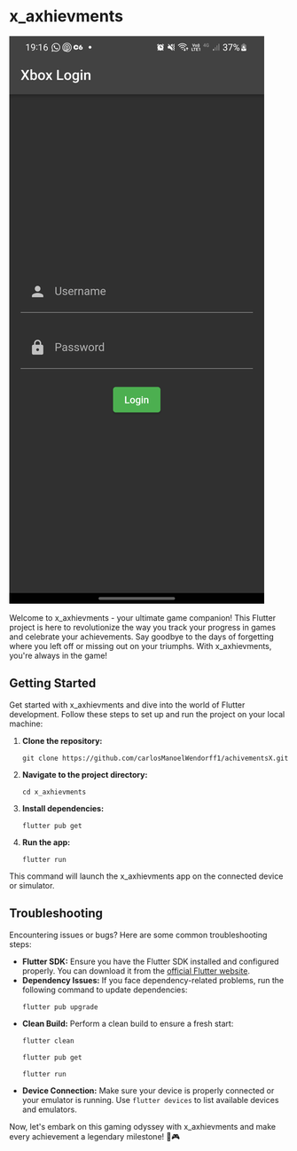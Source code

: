 <!DOCTYPE html>
<html>
<body>
  <h1>x_axhievments</h1>
  
  <img src="flutter_01.png" alt="Image Description">

  <p>Welcome to x_axhievments - your ultimate game companion! This Flutter project is here to revolutionize the way you track your progress in games and celebrate your achievements. Say goodbye to the days of forgetting where you left off or missing out on your triumphs. With x_axhievments, you're always in the game!</p>

  <h2>Getting Started</h2>

  <p>Get started with x_axhievments and dive into the world of Flutter development. Follow these steps to set up and run the project on your local machine:</p>

 <ol>
    <li>
      <p><strong>Clone the repository:</strong></p>
      <pre><code>git clone https://github.com/carlosManoelWendorff1/achivementsX.git</code></pre>
    </li>
    <li>
      <p><strong>Navigate to the project directory:</strong></p>
      <pre><code>cd x_axhievments</code></pre>
    </li>
    <li>
      <p><strong>Install dependencies:</strong></p>
      <pre><code>flutter pub get</code></pre>
    </li>
    <li>
      <p><strong>Run the app:</strong></p>
      <pre><code>flutter run</code></pre>
    </li>
  </ol>

  <p>This command will launch the x_axhievments app on the connected device or simulator.</p>

  <h2>Troubleshooting</h2>

  <p>Encountering issues or bugs? Here are some common troubleshooting steps:</p>

  <ul>
    <li><strong>Flutter SDK:</strong> Ensure you have the Flutter SDK installed and configured properly. You can download it from the <a href="https://flutter.dev/docs/get-started/install">official Flutter website</a>.</li>
    <li><strong>Dependency Issues:</strong> If you face dependency-related problems, run the following command to update dependencies:</li>
    <pre><code>flutter pub upgrade</code></pre>
    <li><strong>Clean Build:</strong> Perform a clean build to ensure a fresh start:</li>
    <pre><code>flutter clean</code></pre>
    <pre><code>flutter pub get</code></pre>
    <pre><code>flutter run</code></pre>
    <li><strong>Device Connection:</strong> Make sure your device is properly connected or your emulator is running. Use <code>flutter devices</code> to list available devices and emulators.</li>
  </ul>

  <p>Now, let's embark on this gaming odyssey with x_axhievments and make every achievement a legendary milestone! 🚀🎮</p>
</body>

</html>
